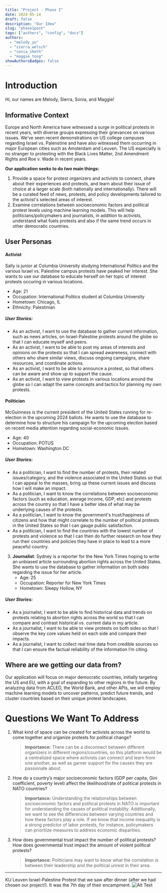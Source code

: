 ```yaml
---
title: "Project - Phase I"
date: 2024-05-14
draft: false
description: "Our Idea"
slug: "phase1post"
tags: ["authors", "config", "docs"]
authors:
  - "melody_yu"
  - "sierra_welsch"
  - "sonia_sheth"
  - "maggie_tong"
showAuthorsBadges: false
---
```


# Introduction

Hi, our names are Melody, Sierra, Sonia, and Maggie!

## Informative Context

Europe and North America have witnessed a surge in political protests in recent years, with diverse groups expressing their grievances on various issues. We’ve seen recent demonstrations on US college campuses regarding Israel vs. Palenstine and have also witnessed them occurring in major European cities such as Amsterdam and Leuven. The US especially is no stranger to protesting with the Black Lives Matter, 2nd Amendment Rights and Roe v. Wade in recent years.

**Our application seeks to do _two_ main things:**

1. Provide a space for protest organizers and activists to connect, share about their experiences and protests, and learn about their issue of choice at a larger scale (both nationally and internationally). There will be a curated feed of news, protests, and policy developments tailored to the activist's selected areas of interest.
2. Examine correlations between socioeconomic factors and political protest levels using machine learning models. This will help politicians/policymakers and journalists, in addition to activists, understand what fuels protests and also if the same trend occurs in other democratic countries.

## User Personas 

#### Activist
Sally is junior at Columbia University studying International Politics and the various Israel vs. Palestine campus protests have peaked her interest. She wants to use our database to educate herself on her topic of interest protests occuring in various locations. 
 * Age: 21
 * Occupation: International Politics student at Columbia University 
 * Hometown: Chicago, IL
 * Ethnicity: Palestinian 

##### User Stories:
* As an activist, I want to use the database to gather current information, such as news articles, on Israel-Palestine protests around the globe so that I can educate myself and peers. 
* As an activist, I want to be able to post my areas of interests and opinions on the protests so that I can spread awareness, connect with others who share similar views, discuss ongoing campaigns, share resources, and coordinate actions. 
* As an activist, I want to be able to announce a protest, so that others can be aware and show up to support the cause.
* As an activist, I want to view protests in various locations around the globe so I can adapt the same concepts and tactics for planning my own protests. 

#### Politician
McGuinness is the current president of the United States running for re-election in the upcoming 2024 ballots. He wants to use the database to determine how to structure his campaign for the upcoming election based on recent media attention regarding social-economic issues.
 * Age: 40
 * Occupation: POTUS 
 * Hometown: Washington DC

##### User Stories:
* As a politician, I want to find the number of protests, their related issues/category, and the violence associated  in the United States so that I can appeal to the masses, bring up these current issues and discuss how I will make an impact.
* As a politician, I want to know the correlations between socioeconomic factors (such as education, average income, GDP,  etc) and protests across the country so that I have a better idea of what may be underlying causes of the protests.
* As a politician, I want to know the government's trust/happiness of citizens and how that might correlate to the number of political protests in the United States so that I can gauge public satisfaction.
* As a politician, I want to find the countries with the lowest number of protests and violence so that I can then do further research on how they run their countries and policies they have in place to lead to a more peaceful country. 

3. **Journalist**: Sydney is a reporter for the New York Times hoping to write an unbiased article surrounding abortion rights across the United States. She wants to use the database to gather information on both sides regarding the issue for her article. 
    * Age: 25
    * Occupation: Reporter for New York Times 
    * Hometown: Sleepy Hollow, NY

##### User Stories:
* As a journalist, I want to be able to find historical data and trends on protests relating to abortion rights across the world so that I can compare and contrast historical vs. current data in my article.
* As a journalist, I want to be able to view protests on both sides so that I observe the key core values held on each side and compare their impacts. 
* As a journalist, I want to collect real time data from credible sources so that I can ensure the factual reliability of the information I’m citing. 

## Where are we getting our data from?

Our application will focus on major democratic countries, initially targeting the US and EU, with a goal of expanding to other regions in the future. By analyzing data from ACLED, the World Bank, and other APIs, we will employ machine learning models to uncover patterns, predict future trends, and cluster countries based on their unique protest landscapes.

# Questions We Want To Address

1. What kind of space can be created for activists across the world to come together and organize protests for political change?
   > **Importance:** There can be a disconnect between different organizers in different regions/countries, so this platform would be a centralized space where activists can connect and learn from one another, as well as garner support for the causes they are passionate about.
2. How do a country’s major socioeconomic factors (GDP per capita, Gini coefficient, ​​poverty level) affect the likelihood/rate of political protests in NATO countries?
   > **Importance:** Understanding the relationships between socioeconomic factors and political protests in NATO is important for understanding the causes of political instability. Additionally, we want to see the differences between varying countries and how these factors play a role. If we know that income inequality is a strong predictor of labor protests, for instance, policymakers can prioritize measures to address economic disparities.
3. How does governmental trust impact the number of political protests? How does governmental trust impact the amount of violent political protests?
   > **Importance:** Politicians may want to know what the correlation is between their leadership and the political unrest in their area.

---

KU Leuven Israel-Palestine Protest that we saw after dinner (after we had chosen our project!). It was the 7th day of their encampment.
![Alt Text](https://lh3.googleusercontent.com/pw/AP1GczPQdEIoiYCxAwaKx5JGDgUfUoGb4-PGbAi_mzuRvufBGm1Pu5HDGMeYsbDJLo8OioeFjJa8jQiIkeB7bYLlFDH2PP50u8_MmeAsIf7kwV0D4_SjuK16=w2400)

